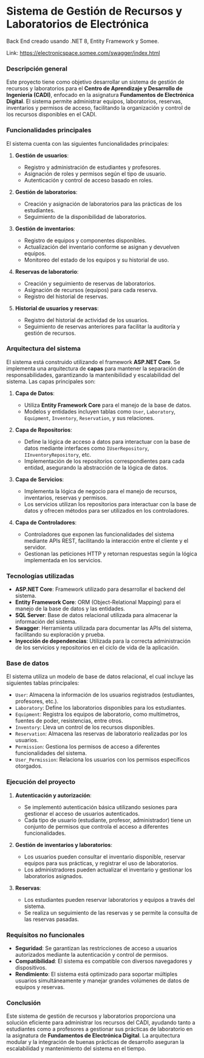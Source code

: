 # Sistema de Gestión de Recursos y Laboratorios de Electrónica

Back End creado usando .NET 8, Entity Framework y Somee.

Link: https://electronicspace.somee.com/swagger/index.html

### Descripción general

Este proyecto tiene como objetivo desarrollar un sistema de gestión de recursos y laboratorios para el **Centro de Aprendizaje y Desarrollo de Ingeniería (CADI)**, enfocado en la asignatura **Fundamentos de Electrónica Digital**. El sistema permite administrar equipos, laboratorios, reservas, inventarios y permisos de acceso, facilitando la organización y control de los recursos disponibles en el CADI.

### Funcionalidades principales

El sistema cuenta con las siguientes funcionalidades principales:

1. **Gestión de usuarios**:
   - Registro y administración de estudiantes y profesores.
   - Asignación de roles y permisos según el tipo de usuario.
   - Autenticación y control de acceso basado en roles.

2. **Gestión de laboratorios**:
   - Creación y asignación de laboratorios para las prácticas de los estudiantes.
   - Seguimiento de la disponibilidad de laboratorios.

3. **Gestión de inventarios**:
   - Registro de equipos y componentes disponibles.
   - Actualización del inventario conforme se asignan y devuelven equipos.
   - Monitoreo del estado de los equipos y su historial de uso.

4. **Reservas de laboratorio**:
   - Creación y seguimiento de reservas de laboratorios.
   - Asignación de recursos (equipos) para cada reserva.
   - Registro del historial de reservas.

5. **Historial de usuarios y reservas**:
   - Registro del historial de actividad de los usuarios.
   - Seguimiento de reservas anteriores para facilitar la auditoría y gestión de recursos.

### Arquitectura del sistema

El sistema está construido utilizando el framework **ASP.NET Core**. Se implementa una arquitectura de **capas** para mantener la separación de responsabilidades, garantizando la mantenibilidad y escalabilidad del sistema. Las capas principales son:

1. **Capa de Datos**: 
   - Utiliza **Entity Framework Core** para el manejo de la base de datos.
   - Modelos y entidades incluyen tablas como `User`, `Laboratory`, `Equipment`, `Inventory`, `Reservation`, y sus relaciones.

2. **Capa de Repositorios**:
   - Define la lógica de acceso a datos para interactuar con la base de datos mediante interfaces como `IUserRepository`, `IInventoryRepository`, etc.
   - Implementación de los repositorios correspondientes para cada entidad, asegurando la abstracción de la lógica de datos.

3. **Capa de Servicios**:
   - Implementa la lógica de negocio para el manejo de recursos, inventarios, reservas y permisos.
   - Los servicios utilizan los repositorios para interactuar con la base de datos y ofrecen métodos para ser utilizados en los controladores.

4. **Capa de Controladores**:
   - Controladores que exponen las funcionalidades del sistema mediante APIs REST, facilitando la interacción entre el cliente y el servidor.
   - Gestionan las peticiones HTTP y retornan respuestas según la lógica implementada en los servicios.

### Tecnologías utilizadas

- **ASP.NET Core**: Framework utilizado para desarrollar el backend del sistema.
- **Entity Framework Core**: ORM (Object-Relational Mapping) para el manejo de la base de datos y las entidades.
- **SQL Server**: Base de datos relacional utilizada para almacenar la información del sistema.
- **Swagger**: Herramienta utilizada para documentar las APIs del sistema, facilitando su exploración y prueba.
- **Inyección de dependencias**: Utilizada para la correcta administración de los servicios y repositorios en el ciclo de vida de la aplicación.

### Base de datos

El sistema utiliza un modelo de base de datos relacional, el cual incluye las siguientes tablas principales:

- `User`: Almacena la información de los usuarios registrados (estudiantes, profesores, etc.).
- `Laboratory`: Define los laboratorios disponibles para los estudiantes.
- `Equipment`: Registra los equipos de laboratorio, como multímetros, fuentes de poder, resistencias, entre otros.
- `Inventory`: Lleva un control de los recursos disponibles.
- `Reservation`: Almacena las reservas de laboratorio realizadas por los usuarios.
- `Permission`: Gestiona los permisos de acceso a diferentes funcionalidades del sistema.
- `User_Permission`: Relaciona los usuarios con los permisos específicos otorgados.

### Ejecución del proyecto

1. **Autenticación y autorización**: 
   - Se implementó autenticación básica utilizando sesiones para gestionar el acceso de usuarios autenticados.
   - Cada tipo de usuario (estudiante, profesor, administrador) tiene un conjunto de permisos que controla el acceso a diferentes funcionalidades.

2. **Gestión de inventarios y laboratorios**: 
   - Los usuarios pueden consultar el inventario disponible, reservar equipos para sus prácticas, y registrar el uso de laboratorios.
   - Los administradores pueden actualizar el inventario y gestionar los laboratorios asignados.

3. **Reservas**: 
   - Los estudiantes pueden reservar laboratorios y equipos a través del sistema.
   - Se realiza un seguimiento de las reservas y se permite la consulta de las reservas pasadas.

### Requisitos no funcionales

- **Seguridad**: Se garantizan las restricciones de acceso a usuarios autorizados mediante la autenticación y control de permisos.
- **Compatibilidad**: El sistema es compatible con diversos navegadores y dispositivos.
- **Rendimiento**: El sistema está optimizado para soportar múltiples usuarios simultáneamente y manejar grandes volúmenes de datos de equipos y reservas.

### Conclusión

Este sistema de gestión de recursos y laboratorios proporciona una solución eficiente para administrar los recursos del CADI, ayudando tanto a estudiantes como a profesores a gestionar sus prácticas de laboratorio en la asignatura de **Fundamentos de Electrónica Digital**. La arquitectura modular y la integración de buenas prácticas de desarrollo aseguran la escalabilidad y mantenimiento del sistema en el tiempo.
